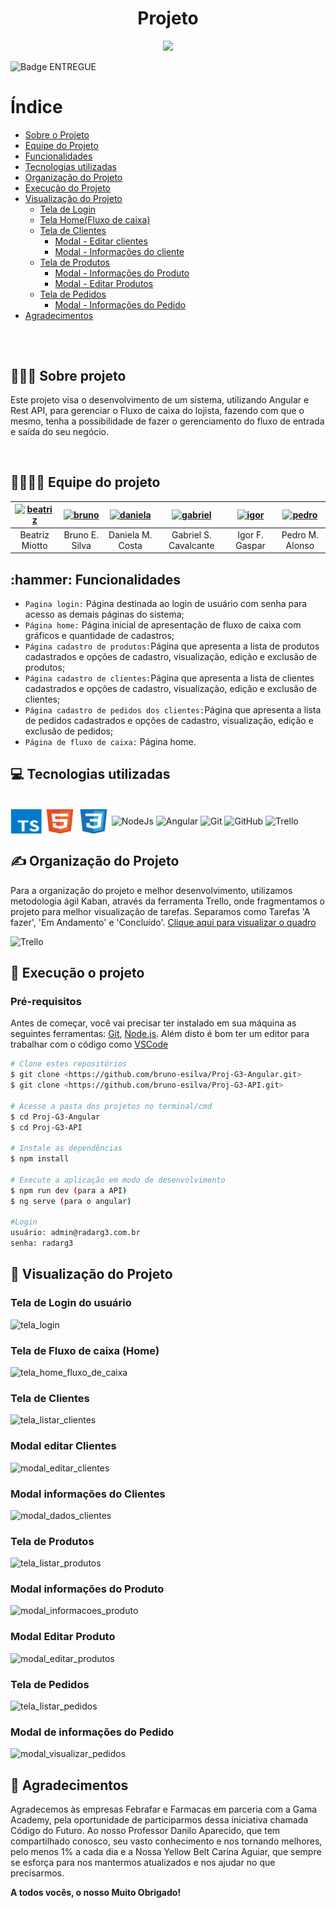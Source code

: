 
<h1 align="center">Projeto</h1>
<p align="center"><img src="https://user-images.githubusercontent.com/84486574/205916527-9fbebef8-de0d-4943-b8ef-f9d7bf5c3983.png" /> </p>

![Badge ENTREGUE](http://img.shields.io/static/v1?label=STATUS&message=%20ENTREGUE&color=GREEN&style=for-the-badge)


# Índice

- [Sobre o Projeto](#--sobre-projeto)
- [Equipe do Projeto](#--equipe-do-projeto-)
- [Funcionalidades](#-hammer-funcionalidades)
- [Tecnologias utilizadas](#--tecnologias-utilizadas)
- [Organização do Projeto](#-%EF%B8%8F-organização-do-projeto-)
- [Execução do Projeto](#--execução-o-projeto-)
- [Visualização do Projeto](#--visualização-do-projeto)
  - [Tela de Login](#tela-de-login-do-usuário)
  - [Tela Home(Fluxo de caixa)](#tela-de-fluxo-de-caixa-home)
  - [Tela de Clientes](#tela-de-clientes)
    - [Modal - Editar clientes](modal-editar-clientes)
    - [Modal - Informações do cliente](#modal-informações-do-clientes)
  - [Tela de Produtos](#tela-de-produtos)
    - [Modal - Informações do Produto](#modal-informações-do-produto)
    - [Modal - Editar Produtos](#modal-editar-produto)
  - [Tela de Pedidos](#tela-de-pedidos)
    - [Modal - Informações do Pedido](#modal-de-informações-do-pedido)
- [Agradecimentos](#--agradecimentos)


##

<br>
<h2> 👨🏻‍💻 Sobre projeto</h2>
<p>Este projeto visa o desenvolvimento de um sistema, utilizando Angular e Rest API, para gerenciar o Fluxo de caixa do lojista, fazendo com que o mesmo, tenha a possibilidade de fazer o gerenciamento do fluxo de entrada e saída do seu negócio.</p>
<br>

##

<h2> 👩‍💻👨‍💻 Equipe do projeto </h2>

| [![beatriz](https://user-images.githubusercontent.com/84486574/205963393-9dea6ffe-7053-445c-879b-d563dd8ad23d.jpeg "Beatriz Miotto")](https://www.linkedin.com/in/beatriz-miotto-8025b7200/ "Beatriz Miotto")  | [![bruno](https://user-images.githubusercontent.com/84486574/205963595-df585edf-7d6b-4a26-8915-ca98fb8bde88.jpeg "Bruno Ernandes da Silva")](https://www.linkedin.com/in/brunoernandesdasilva/ "Bruno Ernandes da Silva")  | [![daniela](https://user-images.githubusercontent.com/84486574/205963742-d12de6e4-a8bd-4b37-9d12-cbd490c7e5c3.jpeg "Daniela Martins Costa")](https://www.linkedin.com/in/daniela-martins-costa "Daniela Martins Costa")  | [![gabriel](https://user-images.githubusercontent.com/84486574/205961082-33be448b-d365-4d77-8019-a7f3dc033a31.jpeg "Gabriel Santos Cavalcante")](https://www.linkedin.com/in/gabriel-santos-cavalcante-b07b7221b/ "Gabriel Santos Cavalcante")  | [![igor](https://user-images.githubusercontent.com/84486574/205964033-e89a15cd-f0c0-4221-a291-9966d65140a2.jpeg "Igor Fontes Gaspar")](https://www.linkedin.com/in/igorfgaspar/ "Igor Fontes Gaspar")  |[![pedro](https://user-images.githubusercontent.com/84486574/205964693-2d41dcb3-a68e-4ac4-a452-7087535f5b79.jpeg "Pedro Mendes Alonso")](https://www.linkedin.com/in/pedro-m-alonso-1b4762241/ "Pedro M. Alonso")  |
| :------------: | :------------: | :------------: | :------------: | :------------: | :------------: |
| Beatriz Miotto  | Bruno E. Silva  |  Daniela M. Costa | Gabriel S. Cavalcante  | Igor F. Gaspar  | Pedro M. Alonso  |


##

<h2> :hammer: Funcionalidades</h2>

- `Pagina login:` Página destinada ao login de usuário com senha para acesso as demais páginas do sistema;
- `Página home:` Página inicial de apresentação de fluxo de caixa com gráficos e quantidade de cadastros;
- `Página cadastro de produtos:`Página que apresenta a lista de produtos cadastrados e opções de cadastro, visualização, edição e exclusão de produtos;
- `Página cadastro de clientes:`Página que apresenta a lista de clientes cadastrados e opções de cadastro, visualização, edição e exclusão de clientes;
- `Página cadastro de pedidos dos clientes:`Página que apresenta a lista de pedidos cadastrados e opções de cadastro, visualização, edição e exclusão de pedidos;
- `Página de fluxo de caixa:` Página home.

## 

<h2> 💻 Tecnologias utilizadas</h2>

<div style="display: inline_block"><br>
  <img align="center" alt="Ts" height="40" width="50" src="https://raw.githubusercontent.com/devicons/devicon/master/icons/typescript/typescript-plain.svg">
  <img align="center" alt="HTML" height="40" width="50" src="https://raw.githubusercontent.com/devicons/devicon/master/icons/html5/html5-original.svg">
  <img align="center" alt="CSS" height="40" width="50" src="https://raw.githubusercontent.com/devicons/devicon/master/icons/css3/css3-original.svg">
  <img align="center" alt="NodeJs" height="40" width="50" src="https://cdn.jsdelivr.net/gh/devicons/devicon/icons/nodejs/nodejs-plain.svg">
  <img align="center" alt="Angular" height="40" width="50" src="https://cdn.jsdelivr.net/gh/devicons/devicon/icons/angularjs/angularjs-plain.svg">
  <img align="center" alt="Git" height="40" width="50" src="https://cdn.jsdelivr.net/gh/devicons/devicon/icons/git/git-original.svg">
  <img align="center" alt="GitHub" height="40" width="50" src="https://cdn.jsdelivr.net/gh/devicons/devicon/icons/github/github-original.svg">
  <img align="center" alt="Trello" height="40" width="50" src="https://cdn.jsdelivr.net/gh/devicons/devicon/icons/trello/trello-plain-wordmark.svg">
</div>

##

<h2> ✍️ Organização do Projeto </h2>

<p>Para a organização do projeto e melhor desenvolvimento, utilizamos metodologia ágil Kaban, através da ferramenta Trello, onde fragmentamos o projeto para melhor visualização de tarefas. Separamos como Tarefas 'A fazer', 'Em Andamento' e 'Concluído'. <a href="https://trello.com/invite/b/G8Pb9G9K/ATTIabf3f1461de567dea8a77db70eae780dFCA6F1B4/projeto-integrador-radar-g3">Clique aqui para visualizar o quadro</a></p>

![Trello](https://user-images.githubusercontent.com/84486574/205979493-e89c7b52-e6da-4245-9d93-962469c53fed.png)

##

<h2> 🎲 Execução o projeto </h2>

### Pré-requisitos

Antes de começar, você vai precisar ter instalado em sua máquina as seguintes ferramentas:
[Git](https://git-scm.com), [Node.js](https://nodejs.org/en/). 
Além disto é bom ter um editor para trabalhar com o código como [VSCode](https://code.visualstudio.com/)



```bash
# Clone estes repositórios
$ git clone <https://github.com/bruno-esilva/Proj-G3-Angular.git>
$ git clone <https://github.com/bruno-esilva/Proj-G3-API.git>

# Acesse a pasta dos projetos no terminal/cmd
$ cd Proj-G3-Angular
$ cd Proj-G3-API

# Instale as dependências
$ npm install

# Execute a aplicação em modo de desenvolvimento
$ npm run dev (para a API)
$ ng serve (para o angular)

#Login
usuário: admin@radarg3.com.br
senha: radarg3


```

##

<h2> 👀 Visualização do Projeto</h2>

<h3>Tela de Login do usuário</h3>

![tela_login](https://user-images.githubusercontent.com/84486574/205910663-2336cc70-6f5f-4899-bde8-be8a0aec62cf.png)

<h3>Tela de Fluxo de caixa (Home)</h3>

![tela_home_fluxo_de_caixa](https://user-images.githubusercontent.com/84486574/205910836-f5ce981f-ded0-4dd1-b56f-cd7cf107663a.png)

<h3>Tela de Clientes</h3>

![tela_listar_clientes](https://user-images.githubusercontent.com/84486574/205910877-d873ba84-9b18-44ab-83b6-5935ac4a2733.png)

<h3>Modal editar Clientes</h3>

![modal_editar_clientes](https://user-images.githubusercontent.com/84486574/205910967-20dbdc1f-7cd4-4a1f-9668-26b520da7f55.png)

<h3>Modal informações do Clientes</h3>

![modal_dados_clientes](https://user-images.githubusercontent.com/84486574/205910986-32dc91d4-8fff-46b3-a627-847799a7263f.png)

<h3>Tela de Produtos</h3>

![tela_listar_produtos](https://user-images.githubusercontent.com/84486574/205910939-e214d640-8a54-4427-9e20-b7a25d3eb7ad.png)

<h3>Modal informações do Produto</h3>

![modal_informacoes_produto](https://user-images.githubusercontent.com/84486574/205910762-f4685a2b-c1f0-4fb8-aa74-5d7ba1c17208.png)

<h3>Modal Editar Produto</h3>

![modal_editar_produtos](https://user-images.githubusercontent.com/84486574/205910724-9dd4e4a6-0f8f-4329-a47c-4b30de453e60.png)

<h3>Tela de Pedidos</h3>

![tela_listar_pedidos](https://user-images.githubusercontent.com/84486574/205910905-297080d3-248c-47c0-9dda-f3add58c81ed.png)

<h3>Modal de informações do Pedido</h3>

![modal_visualizar_pedidos](https://user-images.githubusercontent.com/84486574/205910796-f01fbb20-cae3-40d6-a608-48f5d436e0a2.png)


<h2> 🤝 Agradecimentos</h2>

<p>Agradecemos às empresas Febrafar e Farmacas em parceria com a Gama Academy, pela oportunidade de participarmos dessa iniciativa chamada Código do Futuro. Ao nosso Professor Danilo Aparecido, que tem compartilhado conosco, seu vasto conhecimento e nos tornando melhores, pelo menos 1% a cada dia e a Nossa Yellow Belt Carina Aguiar, que sempre se esforça para nos mantermos atualizados e nos ajudar no que precisarmos. </p>
<p> <strong>A todos vocês, o nosso Muito Obrigado!</strong> </p>
